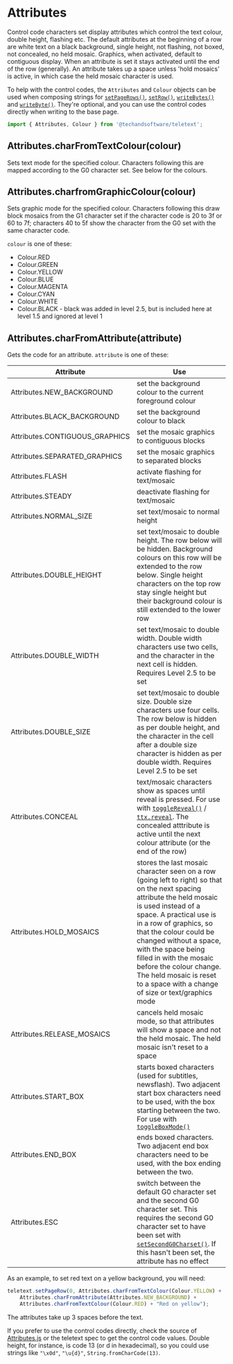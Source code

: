 # Attributes

Control code characters set display attributes which control the text colour, double height, flashing etc. The default attributes at the beginning of a row are white text on a black background, single height, not flashing, not boxed, not concealed, no held mosaic. Graphics, when activated, default to contiguous display. When an attribute is set it stays activated until the end of the row (generally). An attribute takes up a space unless 'hold mosaics' is active, in which case the held mosaic character is used.

To help with the control codes, the `Attributes` and `Colour` objects can be used when composing strings for [`setPageRows()`](/teletext-screen-api#setpagerows-strings), [`setRow()`](/teletext-screen-api#setrow-rownum-string), [`writeBytes()`](/teletext-screen-api#writebytes-colnum-rownum-lines) and [`writeByte()`](/teletext-screen-api#writebyte-colnum-rownum-byte-withupdate). They're optional, and you can use the control codes directly when writing to the base page.

```javascript
import { Attributes, Colour } from '@techandsoftware/teletext';
```

## Attributes.charFromTextColour(colour)

Sets text mode for the specified colour. Characters following this are mapped according to the G0 character set.  See below for the colours.

## Attributes.charfromGraphicColour(colour)

Sets graphic mode for the specified colour. Characters following this draw block mosaics from the G1 character set if the character code is 20 to 3f or 60 to 7f; characters 40 to 5f show the character from the G0 set with the same character code.

`colour` is one of these:

* Colour.RED 
* Colour.GREEN
* Colour.YELLOW
* Colour.BLUE
* Colour.MAGENTA
* Colour.CYAN
* Colour.WHITE
* Colour.BLACK - black was added in level 2.5, but is included here at level 1.5 and ignored at level 1

## Attributes.charFromAttribute(attribute)

Gets the code for an attribute. `attribute` is one of these:

| Attribute                     | Use                                |
|-------------------------------|------------------------------------|
| Attributes.NEW_BACKGROUND     | set the background colour to the current foreground colour |
| Attributes.BLACK_BACKGROUND   | set the background colour to black |
| Attributes.CONTIGUOUS_GRAPHICS | set the mosaic graphics to contiguous blocks |
| Attributes.SEPARATED_GRAPHICS  | set the mosaic graphics to separated blocks |
| Attributes.FLASH              | activate flashing for text/mosaic |
| Attributes.STEADY             | deactivate flashing for text/mosaic |
| Attributes.NORMAL_SIZE        | set text/mosaic to normal height |
| Attributes.DOUBLE_HEIGHT      | set text/mosaic to double height. The row below will be hidden. Background colours on this row will be extended to the row below. Single height characters on the top row stay single height but their background colour is still extended to the lower row |
| Attributes.DOUBLE_WIDTH       | set text/mosaic to double width. Double width characters use two cells, and the character in the next cell is hidden. Requires Level 2.5 to be set |
| Attributes.DOUBLE_SIZE        | set text/mosaic to double size. Double size characters use four cells. The row below is hidden as per double height, and the character in the cell after a double size character is hidden as per double width. Requires Level 2.5 to be set |
| Attributes.CONCEAL            | text/mosaic characters show as spaces until reveal is pressed. For use with [`toggleReveal()`](/teletext-screen-api#togglereveal) / [`ttx.reveal`](/teletext-event-api). The concealed atttribute is active until the next colour attribute (or the end of the row) |
| Attributes.HOLD_MOSAICS       | stores the last mosaic character seen on a row (going left to right) so that on the next spacing attribute the held mosaic is used instead of a space. A practical use is in a row of graphics, so that the colour could be changed without a space, with the space being filled in with the mosaic before the colour change. The held mosaic is reset to a space with a change of size or text/graphics mode |
| Attributes.RELEASE_MOSAICS    | cancels held mosaic mode, so that attributes will show a space and not the held mosaic. The held mosaic isn't reset to a space |
| Attributes.START_BOX          | starts boxed characters (used for subtitles, newsflash). Two adjacent start box characters need to be used, with the box starting between the two. For use with [`toggleBoxMode()`](/teletext-screen-api#toggleboxmode) |
| Attributes.END_BOX            | ends boxed characters. Two adjacent end box characters need to be used, with the box ending between the two. |
| Attributes.ESC                | switch between the default G0 character set and the second G0 character set.  This requires the second G0 character set to have been set with [`setSecondG0Charset()`](/teletext-screen-api#setsecondg0charset-charset-withupdate).  If this hasn't been set, the attribute has no effect |

As an example, to set red text on a yellow background, you will need:

```javascript
teletext.setPageRow(0, Attributes.charFromTextColour(Colour.YELLOW) +
    Attributes.charFromAttribute(Attributes.NEW_BACKGROUND) +
    Attributes.charFromTextColour(Colour.RED) + "Red on yellow");
```

The attributes take up 3 spaces before the text.

If you prefer to use the control codes directly, check the source of [Attributes.js](https://bitbucket.org/rahardy/teletext/src/master/lib/Attributes.js) or the teletext spec to get the control code values. Double height, for instance, is code 13 (or d in hexadecimal), so you could use strings like `"\x0d"`, `"\u{d}"`, `String.fromCharCode(13)`.
